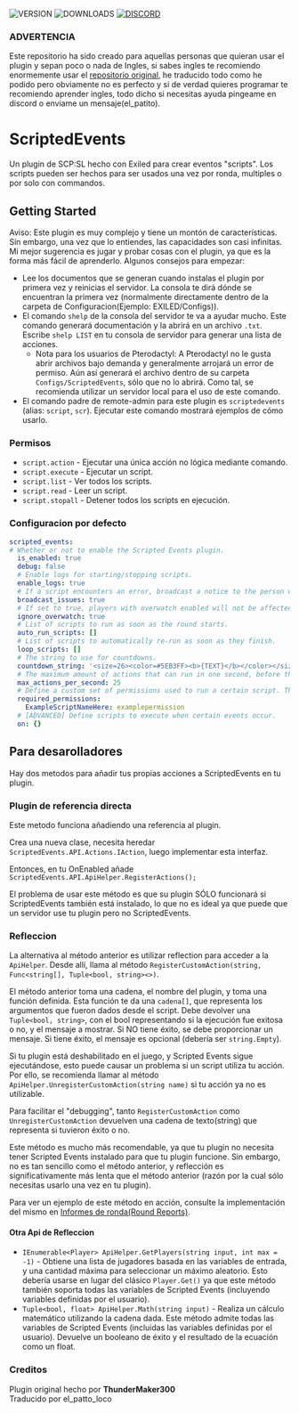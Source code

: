 ![VERSION](https://img.shields.io/github/v/release/Thundermaker300/ScriptedEvents?include_prereleases&style=for-the-badge)
![DOWNLOADS](https://img.shields.io/github/downloads/Thundermaker300/ScriptedEvents/total?style=for-the-badge)
[![DISCORD](https://img.shields.io/discord/1060274824330620979?label=Discord&style=for-the-badge)](https://discord.gg/3j54zBnbbD)


### ADVERTENCIA 
Este repositorio ha sido creado para aquellas personas que quieran usar el plugin y sepan poco o nada de Ingles, si sabes ingles te recomiendo enormemente usar el [repositorio original](https://github.com/Thundermaker300/ScriptedEvents), he traducido todo como he podido pero obviamente no es perfecto y si de verdad quieres programar te recomiendo aprender ingles, todo dicho si necesitas ayuda pingeame en discord o enviame un mensaje(el_patito).

# ScriptedEvents
Un plugin de SCP:SL hecho con Exiled para crear eventos "scripts". Los scripts pueden ser hechos para ser usados una vez por ronda, multiples o por solo con commandos.

## Getting Started
Aviso: Este plugin es muy complejo y tiene un montón de características. Sin embargo, una vez que lo entiendes, las capacidades son casi infinitas. Mi mejor sugerencia es jugar y probar cosas con el plugin, ya que es la forma más fácil de aprenderlo. Algunos consejos para empezar:
* Lee los documentos que se generan cuando instalas el plugin por primera vez y reinicias el servidor. La consola te dirá dónde se encuentran la primera vez (normalmente directamente dentro de la carpeta de Configuracion(Ejemplo: EXILED/Configs)).
* El comando `shelp` de la consola del servidor te va a ayudar mucho. Este comando generará documentación y la abrirá en un archivo `.txt`. Escribe `shelp LIST` en tu consola de servidor para generar una lista de acciones.
  * Nota para los usuarios de Pterodactyl: A Pterodactyl no le gusta abrir archivos bajo demanda y generalmente arrojará un error de permiso. Aún así generará el archivo dentro de su carpeta `Configs/ScriptedEvents`, sólo que no lo abrirá. Como tal, se recomienda utilizar un servidor local para el uso de este comando.
* El comando padre de remote-admin para este plugin es `scriptedevents` (alias: `script`, `scr`). Ejecutar este comando mostrará ejemplos de cómo usarlo.

### Permisos
* `script.action` - Ejecutar una única acción no lógica mediante comando.
* `script.execute` - Ejecutar un script.
* `script.list` - Ver todos los scripts.
* `script.read` - Leer un script.
* `script.stopall` - Detener todos los scripts en ejecución.

### Configuracion por defecto
```yml
scripted_events:
# Whether or not to enable the Scripted Events plugin.
  is_enabled: true
  debug: false
  # Enable logs for starting/stopping scripts.
  enable_logs: true
  # If a script encounters an error, broadcast a notice to the person who ran the command, informing of the error. The broadcast ONLY shows to the command executor.
  broadcast_issues: true
  # If set to true, players with overwatch enabled will not be affected by any commands related to players.
  ignore_overwatch: true
  # List of scripts to run as soon as the round starts.
  auto_run_scripts: []
  # List of scripts to automatically re-run as soon as they finish.
  loop_scripts: []
  # The string to use for countdowns.
  countdown_string: '<size=26><color=#5EB3FF><b>{TEXT}</b></color></size>\n{TIME}'
  # The maximum amount of actions that can run in one second, before the script is force-stopped. Increasing this value allows for more actions to occur at the same time, but increases the risk of the server crashing (or restarting due to missed heartbeats). This maximum can be bypassed entirely by including the "!-- NOSAFETY" flag in a script.
  max_actions_per_second: 25
  # Define a custom set of permissions used to run a certain script. The provided permission will be added AFTER script.execute (eg. script.execute.examplepermission for the provided example).
  required_permissions:
    ExampleScriptNameHere: examplepermission
  # [ADVANCED] Define scripts to execute when certain events occur.
  on: {}
```

## Para desarolladores
Hay dos metodos para añadir tus propias acciones a ScriptedEvents en tu plugin.

### Plugin de referencia directa
Este metodo funciona añadiendo una referencia al plugin.

Crea una nueva clase, necesita heredar `ScriptedEvents.API.Actions.IAction`, luego implementar esta interfaz. 

Entonces, en tu OnEnabled añade `ScriptedEvents.API.ApiHelper.RegisterActions();`

El problema de usar este método es que su plugin SÓLO funcionará si ScriptedEvents también está instalado, lo que no es ideal ya que puede que un servidor use tu plugin pero no ScriptedEvents.

### Refleccion
La alternativa al método anterior es utilizar reflection para acceder a la `ApiHelper`. Desde allí, llama al método `RegisterCustomAction(string, Func<string[], Tuple<bool, string><>)`.

El método anterior toma una cadena, el nombre del plugin, y toma una función definida. Esta función te da una `cadena[]`, que representa los argumentos que fueron dados desde el script. Debe devolver una `Tuple<bool, string>`, con el bool representando si la ejecución fue exitosa o no, y el mensaje a mostrar. Si NO tiene éxito, se debe proporcionar un mensaje. Si tiene éxito, el mensaje es opcional (debería ser `string.Empty`).

Si tu plugin está deshabilitado en el juego, y Scripted Events sigue ejecutándose, esto puede causar un problema si un script utiliza tu acción. Por ello, se recomienda llamar al método `ApiHelper.UnregisterCustomAction(string name)` si tu acción ya no es utilizable.

Para facilitar el "debugging", tanto `RegisterCustomAction` como `UnregisterCustomAction` devuelven una cadena de texto(string) que representa si tuvieron éxito o no.

Este método es mucho más recomendable, ya que tu plugin no necesita tener Scripted Events instalado para que tu plugin funcione. Sin embargo, no es tan sencillo como el método anterior, y reflección es significativamente más lenta que el método anterior (razón por la cual sólo necesitas usarlo una vez en tu plugin).

Para ver un ejemplo de este método en acción, consulte la implementación del mismo en [Informes de ronda(Round Reports)](https://github.com/Thundermaker300/RoundReports/blob/master/RoundReports/ScriptedEventsIntegration.cs).

#### Otra Api de Refleccion
* `IEnumerable<Player> ApiHelper.GetPlayers(string input, int max = -1)` - Obtiene una lista de jugadores basada en las variables de entrada, y una cantidad máxima para seleccionar un máximo aleatorio. Esto debería usarse en lugar del clásico `Player.Get()` ya que este método también soporta todas las variables de Scripted Events (incluyendo variables definidas por el usuario).
* `Tuple<bool, float> ApiHelper.Math(string input)` - Realiza un cálculo matemático utilizando la cadena dada. Este método admite todas las variables de Scripted Events (incluidas las variables definidas por el usuario). Devuelve un booleano de éxito y el resultado de la ecuación como un float.

### Creditos
Plugin original hecho por **ThunderMaker300** <br/>
Traducido por el_patto_loco
